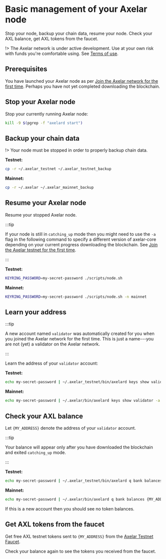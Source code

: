 # Basic management of your Axelar node

Stop your node, backup your chain data, resume your node.  Check your AXL balance, get AXL tokens from the faucet.

!> The Axelar network is under active development.  Use at your own risk with funds you're comfortable using.  See [Terms of use](/terms-of-use).

## Prerequisites

You have launched your Axelar node as per [Join the Axelar network for the first time](join.md).  Perhaps you have not yet completed downloading the blockchain.

## Stop your Axelar node

Stop your currently running Axelar node:

```bash
kill -9 $(pgrep -f "axelard start")
```

## Backup your chain data

!> Your node must be stopped in order to properly backup chain data.

**Testnet:**
```bash
cp -r ~/.axelar_testnet ~/.axelar_testnet_backup
```

**Mainnet:**
```bash
cp -r ~/.axelar ~/.axelar_mainnet_backup
```

## Resume your Axelar node

Resume your stopped Axelar node.

:::tip

If your node is still in `catching_up` mode then you might need to use the `-a` flag in the following command to specify a different version of axelar-core depending on your current progress downloading the blockchain.  See [Join the Axelar testnet for the first time](join.md).

:::

**Testnet:**
```bash
KEYRING_PASSWORD=my-secret-password ./scripts/node.sh
```

**Mainnet:**
```bash
KEYRING_PASSWORD=my-secret-password ./scripts/node.sh -n mainnet
```

## Learn your address

:::tip

A new account named `validator` was automatically created for you when you joined the Axelar network for the first time.  This is just a name---you are not (yet) a validator on the Axelar network.

:::

Learn the address of your `validator` account:

**Testnet:**
```bash
echo my-secret-password | ~/.axelar_testnet/bin/axelard keys show validator -a --home ~/.axelar_testnet/.core
```

**Mainnet:**
```bash
echo my-secret-password | ~/.axelar/bin/axelard keys show validator -a --home ~/.axelar/.core
```

## Check your AXL balance

Let `{MY_ADDRESS}` denote the address of your `validator` account.

:::tip

Your balance will appear only after you have downloaded the blockchain and exited `catching_up` mode.

:::

**Testnet:**
```bash
echo my-secret-password | ~/.axelar_testnet/bin/axelard q bank balances {MY_ADDRESS} --home ~/.axelar_testnet/.core
```

**Mainnet:**
```bash
echo my-secret-password | ~/.axelar/bin/axelard q bank balances {MY_ADDRESS} --home ~/.axelar/.core
```

If this is a new account then you should see no token balances.

## Get AXL tokens from the faucet

Get free AXL testnet tokens sent to `{MY_ADDRESS}` from the [Axelar Testnet Faucet](https://faucet.testnet.axelar.dev/).

Check your balance again to see the tokens you received from the faucet.
